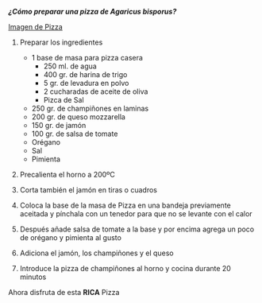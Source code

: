 <em>**¿Cómo preparar una pizza de Agaricus bisporus?**</em>

[Imagen de Pizza](https://unareceta.com/wp-content/uploads/2014/05/pizza-de-champin%CC%83ones.jpg)

1. Preparar los ingredientes 
    - 1 base de masa para pizza casera
        - 250 ml. de agua
        - 400 gr. de harina de trigo
        - 5 gr. de levadura en polvo
        - 2 cucharadas de aceite de oliva
        - Pizca de Sal
    - 250 gr. de champiñones en laminas 
    - 200 gr. de queso mozzarella
    - 150 gr. de jamón
    - 100 gr. de salsa de tomate
    - Orégano
    - Sal
    - Pimienta

2. Precalienta el horno a 200ºC
3. Corta también el jamón en tiras o cuadros
4. Coloca la base de la masa de Pizza en una bandeja previamente aceitada
   y pínchala con un tenedor para que no se levante con el calor
5. Después añade salsa de tomate a la base y por encima agrega un poco de orégano y pimienta al gusto
6. Adiciona el jamón, los champiñones y el queso
7. Introduce la pizza de champiñones al horno y cocina durante 20 minutos

Ahora disfruta de esta **RICA** Pizza



